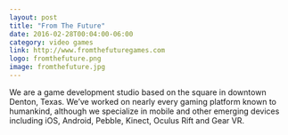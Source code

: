 ```yaml
---
layout: post
title: "From The Future"
date: 2016-02-28T00:04:00-06:00
category: video games
link: http://www.fromthefuturegames.com
logo: fromthefuture.png
image: fromthefuture.jpg
---
```

We are a game development studio based on the square in downtown Denton, Texas. We’ve worked on nearly every gaming platform known to humankind, although we specialize in mobile and other emerging devices including iOS, Android, Pebble, Kinect, Oculus Rift and Gear VR.